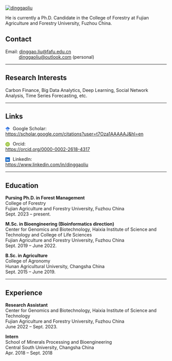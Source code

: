 

[![dinggaoliu](https://img.shields.io/badge/dinggaoliu-github-blue?logo=github)](https://github.com/dinggaoliu)

He is currently a Ph.D. Candidate in the College of Forestry at Fujian Agriculture and Forestry University, Fuzhou China.

## Contact
Email: dinggao.liu@fafu.edu.cn \
&emsp;&emsp;&emsp;dinggaoliu@outlook.com (personal)

---

## Research Interests
Carbon Finance, Big Data Analytics, Deep Learning, Social Network Analysis, Time Series Forecasting, etc.

---

## Links
<img src="/static/assets/icons/google.png" alt="Google Scholar" style="width:1em;vertical-align:text-bottom;margin-right:0.1em;" class="link-icon" /> 
Google Scholar: \
https://scholar.google.com/citations?user=t7Oza1AAAAAJ&hl=en  

<img src="/static/assets/icons/orcid.png"         alt="Orcid"    style="width:1em;vertical-align:text-bottom;margin-right:0.1em;"      class="link-icon" /> 
Orcid: \
https://orcid.org/0000-0002-2618-4317  

<img src="/static/assets/icons/linkedin.png"      alt="LinkedIn"   style="width:1em;vertical-align:text-bottom;margin-right:0.1em;"    class="link-icon" /> 
LinkedIn: \
https://www.linkedin.com/in/dinggaoliu


---

## Education
**Pursing Ph.D. in Forest Management** \
College of Forestry \
Fujian Agriculture and Forestry University, Fuzhou China \
Sept. 2023 – present.


**M.Sc. in Bioengineering (Bioinformatics direction)** \
Center for Genomics and Biotechnology, Haixia Institute of Science and Technology and College of Life Sciences \
Fujian Agriculture and Forestry University, Fuzhou China \
Sept. 2019 – June 2022.


**B.Sc. in Agriculture** \
College of Agronomy \
Hunan Agricultural University, Changsha China \
Sept. 2015 – June 2019.

---

## Experience
**Research Assistant** \
Center for Genomics and Biotechnology, Haixia Institute of Science and Technology \
Fujian Agriculture and Forestry University, Fuzhou China \
June 2022 – Sept. 2023.

**Intern** \
School of Minerals Processing and Bioengineering \
Central South University, Changsha China \
Apr. 2018 – Sept. 2018




